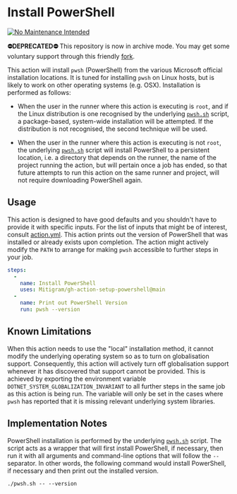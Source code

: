 # Install PowerShell

[![No Maintenance Intended](http://unmaintained.tech/badge.svg)](http://unmaintained.tech/)

**⛔️DEPRECATED⛔️** This repository is now in archive mode. You may get some
voluntary support through this friendly [fork].

This action will install `pwsh` (PowerShell) from the various Microsoft official
installation locations. It is tuned for installing `pwsh` on Linux hosts, but is
likely to work on other operating systems (e.g. OSX). Installation is performed
as follows:

+ When the user in the runner where this action is executing is `root`, and if
  the Linux distribution is one recognised by the underlying
  [`pwsh.sh`](./pwsh.sh) script, a package-based, system-wide installation will be
  attempted. If the distribution is not recognised, the second technique will be
  used.
+ When the user in the runner where this action is executing is not `root`, the
  underlying [`pwsh.sh`](./pwsh.sh) script will install PowerShell to a
  persistent location, i.e. a directory that depends on the runner, the name of
  the project running the action, but will pertain once a job has ended, so that
  future attempts to run this action on the same runner and project, will not
  require downloading PowerShell again.

  [fork]: https://github.com/efrecon/gh-action-setup-powershell

## Usage

This action is designed to have good defaults and you shouldn't have to provide
it with specific inputs. For the list of inputs that might be of interest,
consult [action.yml](./action.yml). This action prints out the version of
PowerShell that was installed or already exists upon completion. The action
might actively modify the `PATH` to arrange for making `pwsh` accessible to
further steps in your job.

```yaml
steps:
  -
    name: Install PowerShell
    uses: Mitigram/gh-action-setup-powershell@main
  -
    name: Print out PowerShell Version
    run: pwsh --version
```

## Known Limitations

When this action needs to use the "local" installation method, it cannot modify
the underlying operating system so as to turn on globalisation support.
Consequently, this action will actively turn off globalisation support whenever
it has discovered that support cannot be provided. This is achieved by exporting
the environment variable `DOTNET_SYSTEM_GLOBALIZATION_INVARIANT` to all further
steps in the same job as this action is being run. The variable will only be set
in the cases where `pwsh` has reported that it is missing relevant underlying
system libraries.

## Implementation Notes

PowerShell installation is performed by the underlying [`pwsh.sh`](./pwsh.sh)
script. The script acts as a wrapper that will first install PowerShell, if
necessary, then run it with all arguments and command-line options that will
follow the `--` separator. In other words, the following command would install
PowerShell, if necessary and then print out the installed version.

```shell
./pwsh.sh -- --version
```
